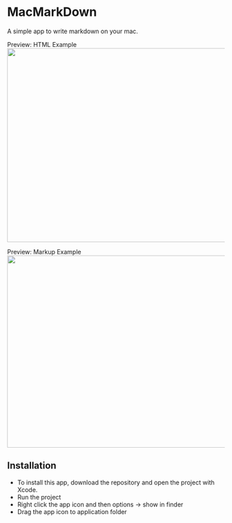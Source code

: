 # MacMarkDown
A simple app to write markdown on your mac.

Preview: HTML Example
<img src="https://onedrive.live.com/embed?resid=C68D129330681537%21678418&authkey=%21AB_A3bp0zBKZXZQ&width=893&height=449" width="893" height="449" />

Preview: Markup Example
<img src="https://onedrive.live.com/embed?resid=C68D129330681537%21678419&authkey=%21AJcaPUdBsFSWjys&width=895&height=445" width="895" height="445" />

## Installation
- To install this app, download the repository and open the project with Xcode.
- Run the project
- Right click the app icon and then options -> show in finder
- Drag the app icon to application folder
